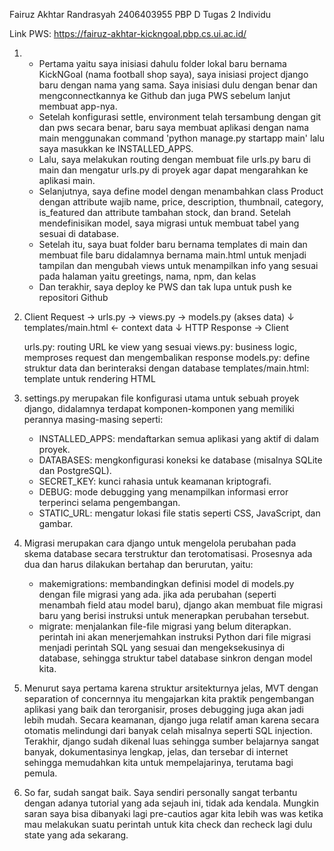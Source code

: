 Fairuz Akhtar Randrasyah
2406403955
PBP D
Tugas 2 Individu

Link PWS: https://fairuz-akhtar-kickngoal.pbp.cs.ui.ac.id/

1.  - Pertama yaitu saya inisiasi dahulu folder lokal baru bernama KickNGoal (nama football shop saya), saya inisiasi project django baru dengan nama yang sama. Saya inisiasi dulu dengan benar dan mengconnectkannya ke Github dan juga PWS sebelum lanjut membuat app-nya.
    - Setelah konfigurasi settle, environment telah tersambung dengan git dan pws secara benar, baru saya membuat aplikasi dengan nama main menggunakan command 'python manage.py startapp main' lalu saya masukkan ke INSTALLED_APPS.
    - Lalu, saya melakukan routing dengan membuat file urls.py baru di main dan mengatur urls.py di proyek agar dapat mengarahkan ke aplikasi main.
    - Selanjutnya, saya define model dengan menambahkan class Product dengan attribute wajib name, price, description, thumbnail, category, is_featured dan attribute tambahan stock, dan brand. Setelah mendefinisikan model, saya migrasi untuk membuat tabel yang sesuai di database.
    - Setelah itu, saya buat folder baru bernama templates di main dan membuat file baru didalamnya bernama main.html untuk menjadi tampilan dan mengubah views untuk menampilkan info yang sesuai pada halaman yaitu greetings, nama, npm, dan kelas
    - Dan terakhir, saya deploy ke PWS dan tak lupa untuk push ke repositori Github

2.  Client Request → urls.py → views.py → models.py (akses data)
                                  ↓
                              templates/main.html ← context data
                                  ↓
                             HTTP Response → Client

    urls.py: routing URL ke view yang sesuai
    views.py: business logic, memproses request dan mengembalikan response
    models.py: define struktur data dan berinteraksi dengan database
    templates/main.html: template untuk rendering HTML

3.  settings.py merupakan file konfigurasi utama untuk sebuah proyek django, didalamnya terdapat komponen-komponen yang memiliki perannya masing-masing seperti:
    * INSTALLED_APPS: mendaftarkan semua aplikasi yang aktif di dalam proyek.
    * DATABASES: mengkonfigurasi koneksi ke database (misalnya SQLite dan PostgreSQL).
    * SECRET_KEY: kunci rahasia untuk keamanan kriptografi.
    * DEBUG: mode debugging yang menampilkan informasi error terperinci selama pengembangan.
    * STATIC_URL: mengatur lokasi file statis seperti CSS, JavaScript, dan gambar.

4.  Migrasi merupakan cara django untuk mengelola perubahan pada skema database secara terstruktur dan terotomatisasi. Prosesnya ada dua dan harus dilakukan bertahap dan berurutan, yaitu:
    * makemigrations: membandingkan definisi model di models.py dengan file migrasi yang ada. jika ada perubahan (seperti menambah field atau model baru), django akan membuat file migrasi baru yang berisi instruksi untuk menerapkan perubahan tersebut.
    * migrate: menjalankan file-file migrasi yang belum diterapkan. perintah ini akan menerjemahkan instruksi Python dari file migrasi menjadi perintah SQL yang sesuai dan mengeksekusinya di database, sehingga struktur tabel database sinkron dengan model kita.

5.  Menurut saya pertama karena struktur arsitekturnya jelas, MVT dengan separation of concernnya itu mengajarkan kita praktik pengembangan aplikasi yang baik dan terorganisir, proses debugging juga akan jadi lebih mudah. Secara keamanan, django juga relatif aman karena secara otomatis melindungi dari banyak celah misalnya seperti SQL injection. Terakhir, django sudah dikenal luas sehingga sumber belajarnya sangat banyak, dokumentasinya lengkap, jelas, dan tersebar di internet sehingga memudahkan kita untuk mempelajarinya, terutama bagi pemula.

6.  So far, sudah sangat baik. Saya sendiri personally sangat terbantu dengan adanya tutorial yang ada sejauh ini, tidak ada kendala. Mungkin saran saya bisa dibanyaki lagi pre-cautios agar kita lebih was was ketika mau melakukan suatu perintah untuk kita check dan recheck lagi dulu state yang ada sekarang.